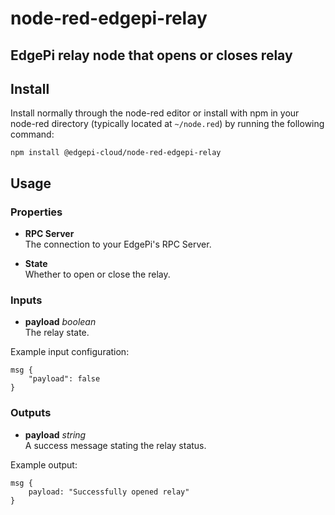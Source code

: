 # node-red-edgepi-relay

## EdgePi relay node that opens or closes relay

## Install
Install normally through the node-red editor or install with npm in your node-red directory
(typically located  at `~/node.red`) by running the following command:
```
npm install @edgepi-cloud/node-red-edgepi-relay
```

## Usage

### Properties
- **RPC Server**<br>
The connection to your EdgePi's RPC Server.

- **State**<br>
Whether to open or close the relay.

### Inputs
- **payload** *boolean*<br>
The relay state.

Example input configuration:
```
msg {
    "payload": false
}
```

### Outputs
- **payload** *string*<br>
A success message stating the relay status.

Example output:
```
msg {
    payload: "Successfully opened relay"
}
```